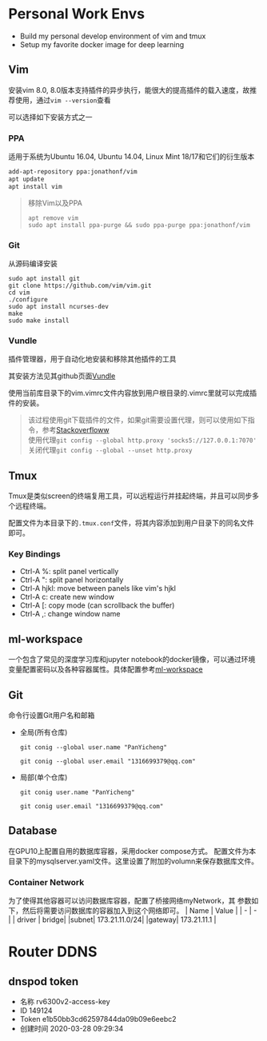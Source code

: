 # Personal Work Envs
* Build my personal develop environment of vim and tmux
* Setup my favorite docker image for deep learning

## Vim
安装vim 8.0, 8.0版本支持插件的异步执行，能很大的提高插件的载入速度，故推荐使用，通过```vim --version```查看

可以选择如下安装方式之一
### PPA
适用于系统为Ubuntu 16.04, Ubuntu 14.04, Linux Mint 18/17和它们的衍生版本
```bash
add-apt-repository ppa:jonathonf/vim
apt update
apt install vim
```
> 移除Vim以及PPA
> 
> ```apt remove vim```\
> ```sudo apt install ppa-purge && sudo ppa-purge ppa:jonathonf/vim```

### Git
从源码编译安装
```
sudo apt install git
git clone https://github.com/vim/vim.git
cd vim
./configure
sudo apt install ncurses-dev
make
sudo make install
```

### Vundle
插件管理器，用于自动化地安装和移除其他插件的工具

其安装方法见其github页面[Vundle](https://github.com/VundleVim/Vundle.vim)

使用当前库目录下的vim.vimrc文件内容放到用户根目录的.vimrc里就可以完成插件的安装。

> 该过程使用git下载插件的文件，如果git需要设置代理，则可以使用如下指令，参考[Stackoverfloww][1]\
> 使用代理```git config --global http.proxy 'socks5://127.0.0.1:7070'```\
> 关闭代理```git config --global --unset http.proxy```

## Tmux
Tmux是类似screen的终端复用工具，可以远程运行并挂起终端，并且可以同步多个远程终端。

配置文件为本目录下的```.tmux.conf```文件，将其内容添加到用户目录下的同名文件即可。

### Key Bindings
* Ctrl-A %: split panel vertically
* Ctrl-A ": split panel horizontally
* Ctrl-A hjkl: move between panels like vim's hjkl
* Ctrl-A c: create new window
* Ctrl-A [: copy mode (can scrollback the buffer)
* Ctrl-A ,: change window name

## ml-workspace
一个包含了常见的深度学习库和jupyter notebook的docker镜像，可以通过环境变量配置密码以及各种容器属性。具体配置参考[ml-workspace](https://github.com/ml-tooling/ml-workspace)

## Git
命令行设置Git用户名和邮箱

* 全局(所有仓库)
  
  ```git conig --global user.name "PanYicheng"```

  ```git conig --global user.email "1316699379@qq.com"```
* 局部(单个仓库)
  
  ```git conig user.name "PanYicheng"```

  ```git conig user.email "1316699379@qq.com"```

## Database
在GPU10上配置自用的数据库容器，采用docker compose方式。
配置文件为本目录下的mysqlserver.yaml文件。这里设置了附加的volumn来保存数据库文件。
### Container Network
为了使得其他容器可以访问数据库容器，配置了桥接网络myNetwork，其
参数如下，然后将需要访问数据库的容器加入到这个网络即可。
| Name | Value |
| - | - |
| driver | bridge|
|subnet| 173.21.11.0/24|
|gateway| 173.21.11.1 |


# Router DDNS

## dnspod token
* 名称 rv6300v2-access-key
* ID	149124
* Token	e1b50bb3cd62597844da09b09e6eebc2
* 创建时间 2020-03-28 09:29:34

[1]: https://stackoverflow.com/questions/15227130/using-a-socks-proxy-with-git-for-the-http-transport "Stackoverflow"